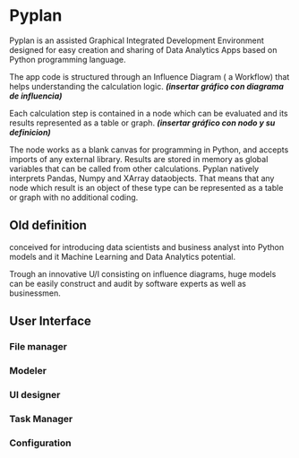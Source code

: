 # Pyplan
Pyplan is an assisted Graphical Integrated Development Environment designed for easy creation and sharing of Data Analytics Apps based on Python programming language.

The app code is structured through an Influence Diagram ( a Workflow) that helps understanding the calculation logic.
***(insertar gráfico con diagrama de influencia)***

Each calculation step is contained in a node which can be evaluated and its results represented as a table or graph. 
***(insertar gráfico con nodo y su definicion)***

The node works as a blank canvas for programming in Python, and accepts imports of any external library. Results are stored in memory as global variables that can be called from other calculations.
Pyplan natively interprets Pandas, Numpy and XArray dataobjects. That means that any node which result is an object of these type can be represented as a table or graph with no additional coding.


## Old definition
conceived for introducing data scientists and business analyst into Python models and it Machine Learning and Data Analytics potential.

Trough an innovative U/I consisting on influence diagrams, huge models can be easily construct and audit by software experts as well as businessmen.




## User Interface
### File manager
### Modeler
### UI designer
### Task Manager
### Configuration








<!--stackedit_data:
eyJoaXN0b3J5IjpbLTk5MTY1NjgyLC0xMjU3MTk4Mjk5LDQ3Nj
Y2MzYwNSwtMTk5NjMzMjA3LC05NDI5NzQzOTEsLTE3MjM2Mzk0
OTYsLTY0MzcwNDAzNyw3MDEzMTYyMzQsMTI5NzcxNDYwOCwtMj
EwNDgyNzc5NSwtMTI1NzE5ODI5OSwxOTYxMjc2NzE4LC0xMzUx
MzgwOTcyLDE0MzcwNTYzODMsNDE5ODQzODc4LDEwMDI3MzUyMj
UsLTE2NDAyMjg0MDksMTI0MTMyMTU5MCwxNTIzNjY1NTUzLDIw
MTE2NjQ0NDFdfQ==
-->
